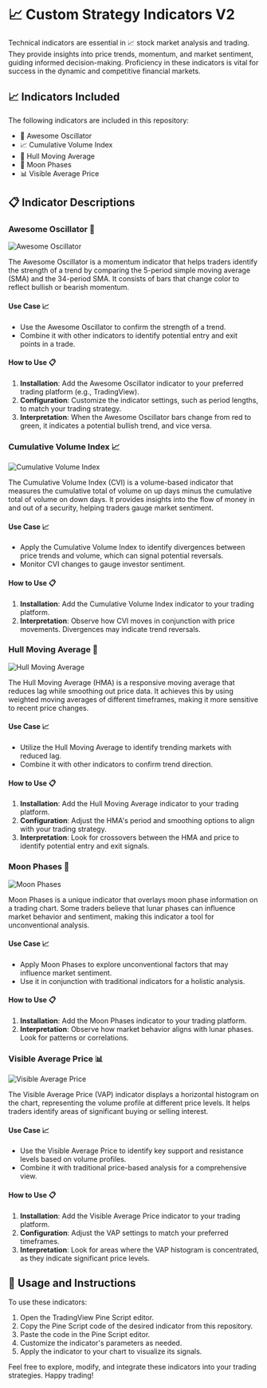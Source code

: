 <div>
  <h1>📈 Custom Strategy Indicators V2</h1>
  <p>Technical indicators are essential in 📈 stock market analysis and trading. They provide insights into price trends, momentum, and market sentiment, guiding informed decision-making. Proficiency in these indicators is vital for success in the dynamic and competitive financial markets.<p>
</div>

## 📈 Indicators Included

The following indicators are included in this repository:

- 🌟 Awesome Oscillator
- 📈 Cumulative Volume Index
- 🚀 Hull Moving Average
- 🌙 Moon Phases
- 📊 Visible Average Price

## 📋 Indicator Descriptions

### Awesome Oscillator 🌟
![Awesome Oscillator](images/Awesome-Oscillator.png)

The Awesome Oscillator is a momentum indicator that helps traders identify the strength of a trend by comparing the 5-period simple moving average (SMA) and the 34-period SMA. It consists of bars that change color to reflect bullish or bearish momentum.

#### Use Case 📈
- Use the Awesome Oscillator to confirm the strength of a trend.
- Combine it with other indicators to identify potential entry and exit points in a trade.

#### How to Use 📋
1. **Installation**: Add the Awesome Oscillator indicator to your preferred trading platform (e.g., TradingView).
2. **Configuration**: Customize the indicator settings, such as period lengths, to match your trading strategy.
3. **Interpretation**: When the Awesome Oscillator bars change from red to green, it indicates a potential bullish trend, and vice versa.

### Cumulative Volume Index 📈
![Cumulative Volume Index](images/Cumulative-Volume-Index.png)

The Cumulative Volume Index (CVI) is a volume-based indicator that measures the cumulative total of volume on up days minus the cumulative total of volume on down days. It provides insights into the flow of money in and out of a security, helping traders gauge market sentiment.

#### Use Case 📈
- Apply the Cumulative Volume Index to identify divergences between price trends and volume, which can signal potential reversals.
- Monitor CVI changes to gauge investor sentiment.

#### How to Use 📋
1. **Installation**: Add the Cumulative Volume Index indicator to your trading platform.
2. **Interpretation**: Observe how CVI moves in conjunction with price movements. Divergences may indicate trend reversals.

### Hull Moving Average 🚀
![Hull Moving Average](images/Hull-Moving-Average.png)

The Hull Moving Average (HMA) is a responsive moving average that reduces lag while smoothing out price data. It achieves this by using weighted moving averages of different timeframes, making it more sensitive to recent price changes.

#### Use Case 📈
- Utilize the Hull Moving Average to identify trending markets with reduced lag.
- Combine it with other indicators to confirm trend direction.

#### How to Use 📋
1. **Installation**: Add the Hull Moving Average indicator to your trading platform.
2. **Configuration**: Adjust the HMA's period and smoothing options to align with your trading strategy.
3. **Interpretation**: Look for crossovers between the HMA and price to identify potential entry and exit signals.

### Moon Phases 🌙
![Moon Phases](images/Moon-Phases.png)

Moon Phases is a unique indicator that overlays moon phase information on a trading chart. Some traders believe that lunar phases can influence market behavior and sentiment, making this indicator a tool for unconventional analysis.

#### Use Case 📈
- Apply Moon Phases to explore unconventional factors that may influence market sentiment.
- Use it in conjunction with traditional indicators for a holistic analysis.

#### How to Use 📋
1. **Installation**: Add the Moon Phases indicator to your trading platform.
2. **Interpretation**: Observe how market behavior aligns with lunar phases. Look for patterns or correlations.

### Visible Average Price 📊
![Visible Average Price](images/VisibleAverage-Price.png)

The Visible Average Price (VAP) indicator displays a horizontal histogram on the chart, representing the volume profile at different price levels. It helps traders identify areas of significant buying or selling interest.

#### Use Case 📈
- Use the Visible Average Price to identify key support and resistance levels based on volume profiles.
- Combine it with traditional price-based analysis for a comprehensive view.

#### How to Use 📋
1. **Installation**: Add the Visible Average Price indicator to your trading platform.
2. **Configuration**: Adjust the VAP settings to match your preferred timeframes.
3. **Interpretation**: Look for areas where the VAP histogram is concentrated, as they indicate significant price levels.

## 🚀 Usage and Instructions

To use these indicators:
1. Open the TradingView Pine Script editor.
2. Copy the Pine Script code of the desired indicator from this repository.
3. Paste the code in the Pine Script editor.
4. Customize the indicator's parameters as needed.
5. Apply the indicator to your chart to visualize its signals.

Feel free to explore, modify, and integrate these indicators into your trading strategies. Happy trading!